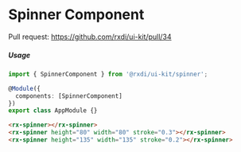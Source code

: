 


# Spinner Component

Pull request: https://github.com/rxdi/ui-kit/pull/34

##### Usage

```typescript
import { SpinnerComponent } from '@rxdi/ui-kit/spinner';

@Module({
  components: [SpinnerComponent]
})
export class AppModule {}
```

```html
<rx-spinner></rx-spinner>
<rx-spinner height="80" width="80" stroke="0.3"></rx-spinner>
<rx-spinner height="135" width="135" stroke="0.2"></rx-spinner>
```